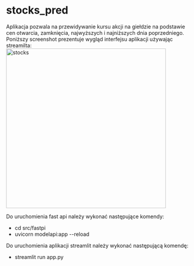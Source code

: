 # stocks_pred
Aplikacja pozwala na przewidywanie kursu akcji na giełdzie na podstawie cen otwarcia, zamknięcia, najwyższych i najniższych dnia poprzedniego. Poniższy screenshot prezentuje wygląd interfejsu aplikacji używając streamilta:
<img width="433" alt="stocks" src="https://github.com/s23218/SUML/assets/79990066/a7d8e762-261f-4dac-af3f-4a2e097b2e8b">

Do uruchomienia fast api należy wykonać następujące komendy:
- cd src/fastpi
- uvicorn modelapi:app --reload

Do uruchomienia aplikacji streamlit należy wykonać następującą komendę:
- streamlit run app.py
